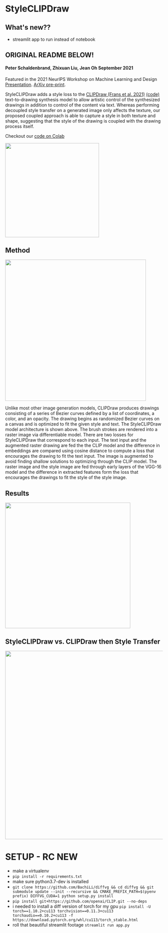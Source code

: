 # StyleCLIPDraw
## What's new??
- streamlit app to run instead of notebook 

## ORIGINAL README BELOW!
#### Peter Schaldenbrand, Zhixuan Liu, Jean Oh September 2021

Featured in the 2021 NeurIPS Workshop on Machine Learning and Design [Presentation](https://slideslive.com/38970834/styleclipdraw-coupling-content-and-style-in-texttodrawing-synthesis?ref=account-folder-92044-folders). 
[ArXiv pre-print](https://arxiv.org/abs/2202.12362).

StyleCLIPDraw adds a style loss to the [CLIPDraw (Frans et al. 2021)](https://arxiv.org/pdf/2106.14843.pdf) [(code)](https://github.com/kvfrans/clipdraw) text-to-drawing synthesis model to allow artistic control of the synthesized drawings in addition to control of the content via text.  Whereas performing decoupled style transfer on a generated image only affects the texture, our proposed coupled approach is able to capture  a  style in both texture and shape, suggesting that the style of the drawing is coupled with the drawing process itself.

Checkout our [code on Colab](https://colab.research.google.com/github/pschaldenbrand/StyleCLIPDraw/blob/master/Style_ClipDraw.ipynb)

<p align="left">
    <img src="images/styleclipdraw_main_example.png" height="300" title="">
</p>

## Method


<!-- <p align="left">
    <img src="images/method.PNG" height="400" title="">
</p> -->

<p align="left">
    <img src="images/method_animated.gif" height="450" title="">
</p>

Unlike most other image generation models, CLIPDraw produces drawings consisting of a series of Bezier curves defined by a list of coordinates, a color, and an opacity.  The drawing begins as randomized Bezier curves on a canvas and is optimized to fit the given style and text. The StyleCLIPDraw model architecture is shown above.  The brush strokes are rendered into a raster image via  differentiable model.  There are two losses for StyleCLIPDraw that correspond to each input.  The text input and the augmented raster drawing are fed the the CLIP model and the difference in embeddings are compared using cosine distance to compute a loss that encourages the drawing to fit the text input.  The image is augmented to avoid finding shallow solutions to optimizing through the CLIP model.  The raster image and the style image are fed through early layers of the VGG-16  model and the difference in extracted features form the loss that encourages the drawings to fit the style of the style image.



## Results


<p align="left">
    <img src="images/results.png" height="400" title="">
</p>


## StyleCLIPDraw vs. CLIPDraw then Style Transfer


<p align="left">
    <img src="images/style_transfer_results.png" height="600" title="">
</p>


# SETUP - RC NEW
- make a virtualenv
- `pip install -r requirements.txt`
- make sure python3.7-dev is installed
- `git clone https://github.com/BachiLi/diffvg && cd diffvg && git submodule update --init --recursive && CMAKE_PREFIX_PATH=$(pyenv prefix) DIFFVG_CUDA=1 python setup.py install`
- `pip install git+https://github.com/openai/CLIP.git --no-deps`
- i needed to install a diff version of torch for my gpu `pip install -U torch==1.10.2+cu113 torchvision==0.11.3+cu113 torchaudio==0.10.2+cu113 -f https://download.pytorch.org/whl/cu113/torch_stable.html`
- roll that beautiful streamlit footage `streamlit run app.py`